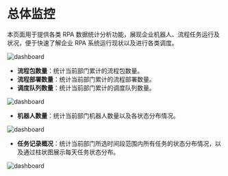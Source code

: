 # 总体监控

本页面用于提供各类 RPA 数据统计分析功能，展现企业机器人、流程任务运行及状况，便于快速了解企业 RPA 系统运行现状以及进行各类调度。

![dashboard](https://docimages.blob.core.chinacloudapi.cn/images/HAP/dashboard120211208.png)

- **流程包数量**：统计当前部门累计的流程包数量。
- **流程部署数量**：统计当前部门累计的流程部署数量。
- **调度队列数量**：统计当前部门累计的调度队列数量。

![dashboard](https://docimages.blob.core.chinacloudapi.cn/images/Console/dashboard-2.png)

- **机器人数量**：统计当前部门机器人数量以及各状态分布情况。

![dashboard](https://docimages.blob.core.chinacloudapi.cn/images/Console/Dashboard/V3Dashboard2.png)

- **任务记录概况**：统计当前部门所选时间段范围内所有任务的状态分布情况，以及通过柱状图展示每天任务状态分布。

![dashboard](https://docimages.blob.core.chinacloudapi.cn/images/Console/Dashboard/V3Dashboard3.png)
